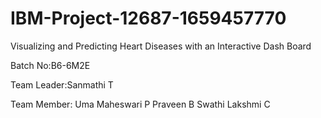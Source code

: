 # IBM-Project-12687-1659457770
Visualizing and Predicting Heart Diseases with an Interactive Dash Board

Batch No:B6-6M2E

Team Leader:Sanmathi T

Team Member:
Uma Maheswari P
Praveen B
Swathi Lakshmi C
